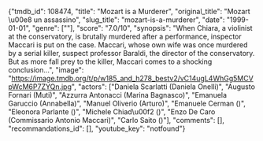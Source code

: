{"tmdb_id": 108474, "title": "Mozart is a Murderer", "original_title": "Mozart \u00e8 un assassino", "slug_title": "mozart-is-a-murderer", "date": "1999-01-01", "genre": [""], "score": "7.0/10", "synopsis": "When Chiara, a violinist at the conservatory, is brutally murdered after a performance, inspector Maccari is put on the case. Maccari, whose own wife was once murdered by a serial killer, suspect professor Baraldi, the director of the conservatory. But as more fall prey to the killer, Maccari comes to a shocking conclusion...", "image": "https://image.tmdb.org/t/p/w185_and_h278_bestv2/vC14ugL4WhGg5MCVpWcM6P7ZYQn.jpg", "actors": ["Daniela Scarlatti (Daniela Onelli)", "Augusto Fornari (Muti)", "Azzurra Antonacci (Marina Bagnasco)", "Emanuela Garuccio (Annabella)", "Manuel Oliverio (Arturo)", "Emanuele Cerman ()", "Eleonora Parlante ()", "Michele Chiad\u00f2 ()", "Enzo De Caro (Commissario Antonio Maccari)", "Carlo Saito ()"], "comments": [], "recommandations_id": [], "youtube_key": "notfound"}